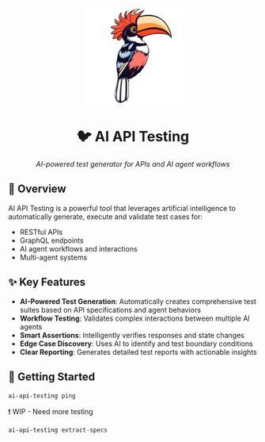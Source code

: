 <div align="center">
  <img src="docs/imgs/hornbill.png" alt="Hornbill" width="200"/>

  # 🐦 AI API Testing

  *AI-powered test generator for APIs and AI agent workflows*
</div>

## 🎯 Overview

AI API Testing is a powerful tool that leverages artificial intelligence to automatically generate, execute and validate test cases for:

- RESTful APIs
- GraphQL endpoints
- AI agent workflows and interactions
- Multi-agent systems

## ✨ Key Features

- **AI-Powered Test Generation**: Automatically creates comprehensive test suites based on API specifications and agent behaviors
- **Workflow Testing**: Validates complex interactions between multiple AI agents
- **Smart Assertions**: Intelligently verifies responses and state changes
- **Edge Case Discovery**: Uses AI to identify and test boundary conditions
- **Clear Reporting**: Generates detailed test reports with actionable insights

## 🚀 Getting Started

```bash
ai-api-testing ping
```

❗ WIP - Need more testing

```bash
ai-api-testing extract-specs
```


<!--
🤖 - AI-powered testing
🔄 - Automated workflow validation
📊 - Comprehensive reporting
🐛 - Edge case detection
📝 - Test case generation
-->
